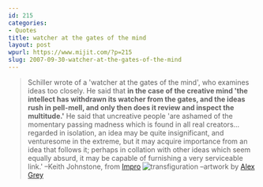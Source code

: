 ```yaml
---
id: 215
categories:
- Quotes
title: watcher at the gates of the mind
layout: post
wpurl: https://www.mijit.com/?p=215
slug: 2007-09-30-watcher-at-the-gates-of-the-mind
---
```

<blockquote>Schiller wrote of a 'watcher at the gates of the mind', who examines ideas too closely. He said that <strong>in the case of the creative mind 'the intellect has withdrawn its watcher from the gates, and the ideas rush in pell-mell, and only then does it review and inspect the multitude.'</strong> He said that uncreative people 'are ashamed of the momentary passing madness which is found in all real creators... regarded in isolation, an idea may be quite insignificant, and venturesome in the extreme, but it may acquire importance from an idea that follows it; perhaps in collation with other ideas which seem equally absurd, it may be capable of furnishing a very serviceable link.'
–Keith Johnstone, from <a href="https://www.amazon.com/exec/obidos/ASIN/0878301178/mijitcom">Impro</a>

<img src='{{ "/" | relative_url }}images/2007/09/transfiguration.jpg' alt='transfiguration' />
–artwork by <a href="https://www.amazon.com/exec/obidos/ASIN/1594770174/ref=nosim/mijitcom">Alex Grey</a></blockquote>
